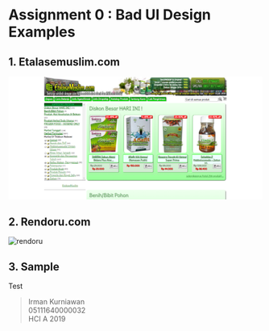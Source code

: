 # Assignment 0 : Bad UI Design Examples

## 1. Etalasemuslim.com
![etalase](img/etalase1.png)

## 2. Rendoru.com
![rendoru](img/ren0.gif)

## 3. Sample
Test

> Irman Kurniawan \
> 05111640000032 \
> HCI A 2019 
